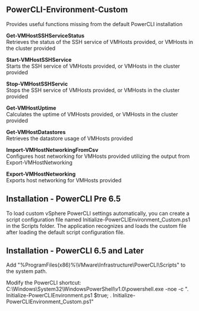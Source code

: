 PowerCLI-Environment-Custom
---------------------------
Provides useful functions missing from the default PowerCLI installation

**Get-VMHostSSHServiceStatus**  
Retrieves the status of the SSH service of VMHosts provided, or VMHosts in the cluster provided

**Start-VMHostSSHService**  
Starts the SSH service of VMHosts provided, or VMHosts in the cluster provided

**Stop-VMHostSSHServic**  
Stops the SSH service of VMHosts provided, or VMHosts in the cluster provided

**Get-VMHostUptime**  
Calculates the uptime of VMHosts provided, or VMHosts in the cluster provided

**Get-VMHostDatastores**  
Retrieves the datastore usage of VMHosts provided

**Import-VMHostNetworkingFromCsv**  
Configures host networking for VMHosts provided utilizing the output from Export-VMHostNetworking

**Export-VMHostNetworking**  
Exports host networking for VMHosts provided

**Installation - PowerCLI Pre 6.5**
-----------------------------------
To load custom vSphere PowerCLI settings automatically, you can create a script configuration file named Initialize-PowerCLIEnvironment_Custom.ps1 in the Scripts folder. The application recognizes and loads the custom file after loading the default script configuration file.

**Installation - PowerCLI 6.5 and Later**  
-----------------------------------------
Add "%ProgramFiles(x86)%\VMware\Infrastructure\PowerCLI\Scripts" to the system path.

Modify the PowerCLI shortcut: C:\Windows\System32\WindowsPowerShell\v1.0\powershell.exe -noe -c ". Initialize-PowerCLIEnvironment.ps1 $true; . Initialize-PowerCLIEnvironment_Custom.ps1"
